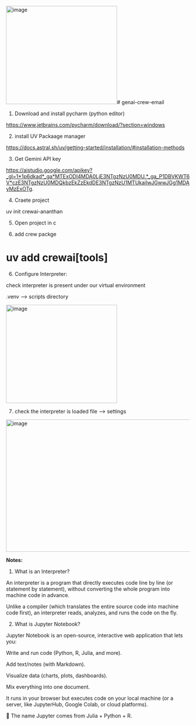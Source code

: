 <img width="304" height="269" alt="image" src="https://github.com/user-attachments/assets/302859ef-5f11-4313-b314-eaef09e8019b" /># genai-crew-email

1. Download and install pycharm (python editor)

https://www.jetbrains.com/pycharm/download/?section=windows


2. install UV Packaage manager

https://docs.astral.sh/uv/getting-started/installation/#installation-methods

3. Get Gemini API key

 https://aistudio.google.com/apikey?_gl=1*1p6dkad*_ga*MTExODI4MDA0LjE3NTgzNzU0MDU.*_ga_P1DBVKWT6V*czE3NTgzNzU0MDQkbzEkZzEkdDE3NTgzNzU1MTUkajIwJGwwJGg1MDAyMzExOTg.

 4. Craete project

 uv init crewai-ananthan

5. Open project in c

6. add crew packge

# uv add crewai[tools]

6. Configure Interpreter:
 
 check interpreter is present under our virtual environment
 
 .venv --> scripts directory

<img width="304" height="269" alt="image" src="https://github.com/user-attachments/assets/a8fd3358-7b0b-4455-aa82-c0cd71e475a5" />

7. check the interpreter is loaded
file --> settings

<img width="881" height="362" alt="image" src="https://github.com/user-attachments/assets/ec0814c7-fcd6-4785-b45c-fbb6261df782" />


  














**Notes:**

1. What is an Interpreter?

An interpreter is a program that directly executes code line by line (or statement by statement), without converting the whole program into machine code in advance.

Unlike a compiler (which translates the entire source code into machine code first), an interpreter reads, analyzes, and runs the code on the fly.

2. What is Jupyter Notebook?

Jupyter Notebook is an open-source, interactive web application that lets you:

Write and run code (Python, R, Julia, and more).

Add text/notes (with Markdown).

Visualize data (charts, plots, dashboards).

Mix everything into one document.

It runs in your browser but executes code on your local machine (or a server, like JupyterHub, Google Colab, or cloud platforms).

🔑 The name Jupyter comes from Julia + Python + R.
